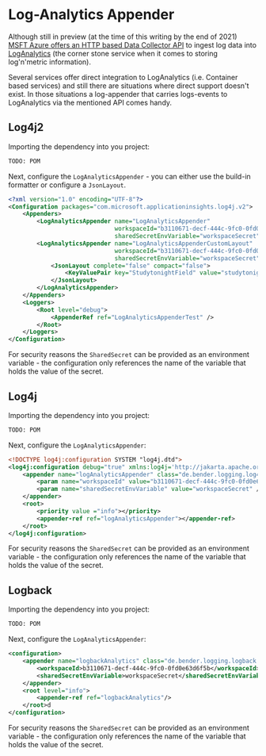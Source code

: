 # Log-Analytics Appender

Although still in preview (at the time of this writing by the end of 2021) [MSFT Azure offers an HTTP based Data Collector API][msft-api] to ingest log data into [LogAnalytics][log-analytics] (the corner stone service when it comes to storing log'n'metric information). 

Several services offer direct integration to LogAnalytics (i.e. Container based services) and still there are situations where direct support doesn't exist. In those situations a log-appender that carries logs-events to LogAnalytics via the mentioned API comes handy.   

## Log4j2

Importing the dependency into you project:
```xml
TODO: POM
```
Next, configure the `LogAnalyticsAppender` - you can either use the build-in formatter or configure a `JsonLayout`.
```xml
<?xml version="1.0" encoding="UTF-8"?>
<Configuration packages="com.microsoft.applicationinsights.log4j.v2">
    <Appenders>
        <LogAnalyticsAppender name="LogAnalyticsAppender" 
                              workspaceId="b3110671-decf-444c-9fc0-0fd0e63d6f5b" 
                              sharedSecretEnvVariable="workspaceSecret"/>
        <LogAnalyticsAppender name="LogAnalyticsAppenderCustomLayout" 
                              workspaceId="b3110671-decf-444c-9fc0-0fd0e63d6f5b" 
                              sharedSecretEnvVariable="workspaceSecret">
            <JsonLayout complete="false" compact="false">
                <KeyValuePair key="StudytonightField" value="studytonightValue" />
            </JsonLayout>
        </LogAnalyticsAppender>
    </Appenders>
    <Loggers>
        <Root level="debug">
            <AppenderRef ref="LogAnalyticsAppenderTest" />
        </Root>
    </Loggers>
</Configuration>
```
For security reasons the `SharedSecret` can be provided as an environment variable - the configuration only references the name of the variable that holds the value of the secret. 

## Log4j

Importing the dependency into you project:
```xml
TODO: POM
```

Next, configure the `LogAnalyticsAppender`:

```xml
<!DOCTYPE log4j:configuration SYSTEM "log4j.dtd">
<log4j:configuration debug="true" xmlns:log4j='http://jakarta.apache.org/log4j/'>
    <appender name="logAnalyticsAppender" class="de.bender.logging.log4j.appender.LogAnalyticsAppender">
        <param name="workspaceId" value="b3110671-decf-444c-9fc0-0fd0e63d6f5b" />
        <param name="sharedSecretEnvVariable" value="workspaceSecret" />
    </appender>
    <root>
        <priority value ="info"></priority>
        <appender-ref ref="logAnalyticsAppender"></appender-ref>
    </root>
</log4j:configuration>
```
For security reasons the `SharedSecret` can be provided as an environment variable - the configuration only references the name of the variable that holds the value of the secret.


## Logback

Importing the dependency into you project:
```xml
TODO: POM
```

Next, configure the `LogAnalyticsAppender`:

```xml
<configuration>
    <appender name="logbackAnalytics" class="de.bender.logging.logback.appender.LogAnalyticsAppender">
        <workspaceId>b3110671-decf-444c-9fc0-0fd0e63d6f5b</workspaceId>
        <sharedSecretEnvVariable>workspaceSecret</sharedSecretEnvVariable>
    </appender>
    <root level="info">
        <appender-ref ref="logbackAnalytics"/>
    </root>d
</configuration>
```
For security reasons the `SharedSecret` can be provided as an environment variable - the configuration only references the name of the variable that holds the value of the secret.

[msft-api]:https://docs.microsoft.com/en-us/azure/azure-monitor/logs/data-collector-api
[log-analytics]:https://docs.microsoft.com/en-us/azure/azure-monitor/logs/log-analytics-overview